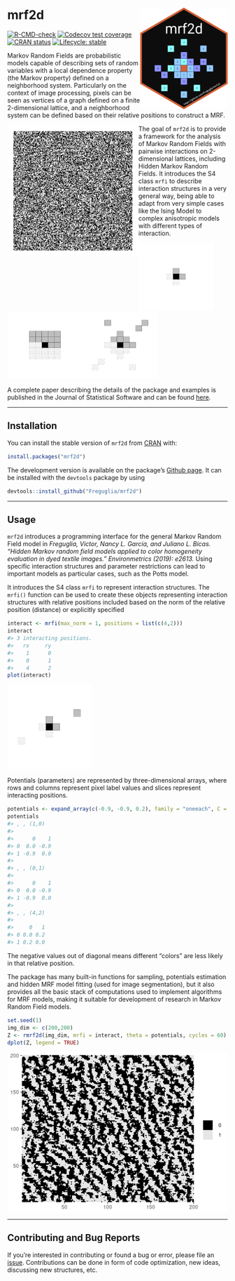 
<!-- README.md is generated from README.Rmd. Please edit that file -->

# mrf2d <a href='https://github.com/Freguglia/mrf2d'><img src='man/figures/logo.png' align="right" width="200" /></a>

<!-- badges: start -->

[![R-CMD-check](https://github.com/Freguglia/mrf2d/actions/workflows/R-CMD-check.yaml/badge.svg)](https://github.com/Freguglia/mrf2d/actions/workflows/R-CMD-check.yaml)
[![Codecov test
coverage](https://codecov.io/gh/Freguglia/mrf2d/branch/master/graph/badge.svg)](https://app.codecov.io/gh/Freguglia/mrf2d?branch=master)
[![CRAN
status](https://www.r-pkg.org/badges/version/mrf2d)](https://cran.r-project.org/package=mrf2d)
[![Lifecycle:
stable](https://img.shields.io/badge/lifecycle-stable-brightgreen.svg)](https://lifecycle.r-lib.org/articles/stages.html#stable)
<!-- badges: end -->

Markov Random Fields are probabilistic models capable of describing sets
of random variables with a local dependence property (the Markov
property) defined on a neighborhood system. Particularly on the context
of image processing, pixels can be seen as vertices of a graph defined
on a finite 2-dimensional lattice, and a neighborhood system can be
defined based on their relative positions to construct a MRF.

<img src="man/figures/animation_ising.gif" alt="drawing" width="300" align="left" />

The goal of `mrf2d` is to provide a framework for the analysis of Markov
Random Fields with pairwise interactions on 2-dimensional lattices,
including Hidden Markov Random Fields. It introduces the S4 class `mrfi`
to describe interaction structures in a very general way, being able to
adapt from very simple cases like the Ising Model to complex anisotropic
models with different types of interaction.

![](man/figures/README-example_interacions-1.png)![](man/figures/README-example_interacions-2.png)![](man/figures/README-example_interacions-3.png)

A complete paper describing the details of the package and examples is
published in the Journal of Statistical Software and can be found
[here](https://doi.org/10.18637/jss.v101.i08).

------------------------------------------------------------------------

## Installation

You can install the stable version of `mrf2d` from
[CRAN](https://CRAN.R-project.org) with:

``` r
install.packages("mrf2d")
```

The development version is available on the package’s [Github
page](https://github.com/Freguglia/mrf2d). It can be installed with the
`devtools` package by using

``` r
devtools::install_github("Freguglia/mrf2d")
```

------------------------------------------------------------------------

## Usage

`mrf2d` introduces a programming interface for the general Markov Random
Field model in *Freguglia, Victor, Nancy L. Garcia, and Juliano L.
Bicas. “Hidden Markov random field models applied to color homogeneity
evaluation in dyed textile images.” Environmetrics (2019): e2613.* Using
specific interaction structures and parameter restrictions can lead to
important models as particular cases, such as the Potts model.

It introduces the S4 class `mrfi` to represent interaction structures.
The `mrfi()` function can be used to create these objects representing
interaction structures with relative positions included based on the
norm of the relative position (distance) or explicitly specified

``` r
interact <- mrfi(max_norm = 1, positions = list(c(4,2)))
interact
#> 3 interacting positions.
#>   rx     ry
#>    1      0
#>    0      1
#>    4      2
plot(interact)
```

![](man/figures/README-plot_interaction-1.png)<!-- -->

Potentials (parameters) are represented by three-dimensional arrays,
where rows and columns represent pixel label values and slices represent
interacting positions.

``` r
potentials <- expand_array(c(-0.9, -0.9, 0.2), family = "oneeach", C = 1, mrfi = interact)
potentials
#> , , (1,0)
#> 
#>      0    1
#> 0  0.0 -0.9
#> 1 -0.9  0.0
#> 
#> , , (0,1)
#> 
#>      0    1
#> 0  0.0 -0.9
#> 1 -0.9  0.0
#> 
#> , , (4,2)
#> 
#>     0   1
#> 0 0.0 0.2
#> 1 0.2 0.0
```

The negative values out of diagonal means different “colors” are less
likely in that relative position.

The package has many built-in functions for sampling, potentials
estimation and hidden MRF model fitting (used for image segmentation),
but it also provides all the basic stack of computations used to
implement algorithms for MRF models, making it suitable for development
of research in Markov Random Field models.

``` r
set.seed(1)
img_dim <- c(200,200)
Z <- rmrf2d(img_dim, mrfi = interact, theta = potentials, cycles = 60)
dplot(Z, legend = TRUE)
```

<img src="man/figures/README-Z_example_plot-1.png" style="display: block; margin: auto;" />

------------------------------------------------------------------------

## Contributing and Bug Reports

If you’re interested in contributing or found a bug or error, please
file an [issue](https://github.com/Freguglia/mrf2d/issues).
Contributions can be done in form of code optimization, new ideas,
discussing new structures, etc.
